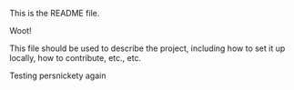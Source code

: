 This is the README file.

Woot!

This file should be used to describe the project, including how to set it up locally, how to contribute, etc., etc.

Testing persnickety again
